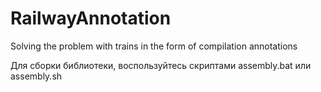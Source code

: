 # RailwayAnnotation
Solving the problem with trains in the form of compilation annotations

Для сборки библиотеки, воспользуйтесь скриптами assembly.bat или assembly.sh

